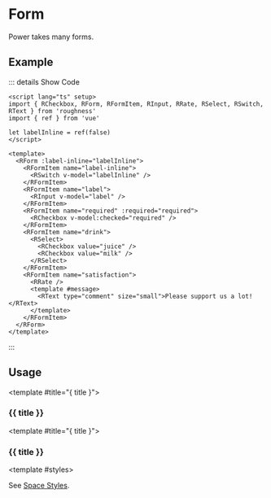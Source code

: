 <script lang="ts" setup>
import { RCheckbox, RForm, RFormItem, RInput, RRate, RSelect, RSwitch, RText } from 'roughness'
import { ref } from 'vue'

let label = ref<string>('Label')
let labelInline = ref(false)
let required = ref(true)
</script>

# Form

Power takes many forms.

## Example

::: details Show Code

```vue
<script lang="ts" setup>
import { RCheckbox, RForm, RFormItem, RInput, RRate, RSelect, RSwitch, RText } from 'roughness'
import { ref } from 'vue'

let labelInline = ref(false)
</script>

<template>
  <RForm :label-inline="labelInline">
    <RFormItem name="label-inline">
      <RSwitch v-model="labelInline" />
    </RFormItem>
    <RFormItem name="label">
      <RInput v-model="label" />
    </RFormItem>
    <RFormItem name="required" :required="required">
      <RCheckbox v-model:checked="required" />
    </RFormItem>
    <RFormItem name="drink">
      <RSelect>
        <RCheckbox value="juice" />
        <RCheckbox value="milk" />
      </RSelect>
    </RFormItem>
    <RFormItem name="satisfaction">
      <RRate />
      <template #message>
        <RText type="comment" size="small">Please support us a lot!</RText>
      </template>
    </RFormItem>
  </RForm>
</template>
```

:::

<RForm :label-inline="labelInline">
  <RFormItem name="label-inline">
    <RSwitch v-model="labelInline" />
  </RFormItem>
  <RFormItem name="label">
    <template #label>{{ label }}</template>
    <RInput v-model="label" />
  </RFormItem>
  <RFormItem name="required" :required="required">
    <RCheckbox v-model:checked="required" />
  </RFormItem>
  <RFormItem name="drink">
    <RSelect>
      <RCheckbox value="juice" />
      <RCheckbox value="milk" />
    </RSelect>
  </RFormItem>
  <RFormItem name="satisfaction">
    <RRate />
    <template #message>
      <RText type="comment" size="small">Please support us a lot!</RText>
    </template>
  </RFormItem>
</RForm>

## Usage

<RUsage file="src/form/index.vue">

  <template #title="{ title }">

  ### {{ title }}

  </template>

</RUsage>

<RUsage file="src/form/form-item.vue">

  <template #title="{ title }">

  ### {{ title }}

  </template>

  <template #styles>

  <RStyle name="...">

  See [Space Styles](/components/space#styles).

  </RStyle>

  </template>

</RUsage>
